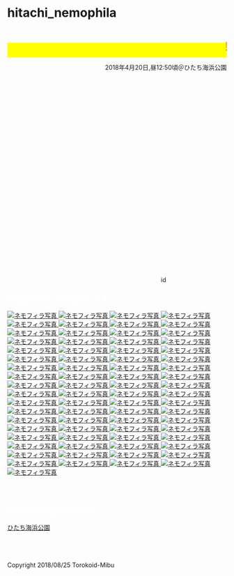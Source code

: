 # hitachi_nemophila
<html lang="ja">
 <head>
  <meta charset="utf-8" />
<style type="text/css">

  p {
color: #fffafa;
font-size: 1.5em;
 }
<!--
 .red {color:#ff0000;}
 .grey {color:#999999;}
 .snow {color:#fffafa;}
 .yellow {color:#ff0000; background:#ffff00;}
 .blue {color:#0000ff;}
 .white {color:#ffffff; blinking;}
 .waku {border:2px dotted #99cc66;
　　　　　　line-height: 200%;
　　　　　　padding: 10px;}
 -->
	
 #preview{
	position: relative;
	border: 3px solid #333;
	background: #444;
	padding: 5px;
	display: none;
	color: #FFF;
	text-align: center;
}



#wrap {background:none} /*PC用の背景はオフ*/
body::before {
  content:"";
  display:block;
  position:fixed;
  top:0;
  left:0;
  z-index:-1;
  width:100%;
  height:100vh;
  background:url(https://torokoid.github.io/hitachi_nemophila/hitachi036.JPG) center/cover no-repeat; /*fixedをトル！*/
  -webkit-background-size:cover;/*Android4*/
  }

</style> 


   <link href="https://cdnjs.cloudflare.com/ajax/libs/lightbox2/2.7.1/css/lightbox.css" rel="stylesheet">


</head>
<body>
<h1><span class="yellow"><marquee behavior="left">!!! ひたち海浜公園ネモフィラ、2018/04/20(金) !!!</marquee></span></h1>
<p align="right">2018年4月20日,昼12:50頃＠ひたち海浜公園</p>
<br><br><br><br><br><br><br><br><br><br><br><br><br><br><br><br><br><br><br><br><br><br><br><br><br><br>
<p align="right"><marquee direction="right" scrollamount="20" width="30%">(^_^)/~torokoid</marquee></p>
<h3><span class="white">↓ 画像はクリックで拡大します。</span></h3>	
<a href="hitachi001.JPG" data-lightbox="abc" data-title="ネモフィラ写真拡大">
   <img src="hitachii001.JPG" alt="ネモフィラ写真">
</a>
<a href="hitachi002.JPG" data-lightbox="abc" data-title="ネモフィラ写真拡大">
   <img src="hitachii002.JPG" alt="ネモフィラ写真">
</a>	
<a href="hitachi003.JPG" data-lightbox="abc" data-title="ネモフィラ写真拡大">
   <img src="hitachii003.JPG" alt="ネモフィラ写真">
</a>	
<a href="hitachi004.JPG" data-lightbox="abc" data-title="ネモフィラ写真拡大">
   <img src="hitachii004.JPG" alt="ネモフィラ写真">
</a>	
<a href="hitachi005.JPG" data-lightbox="abc" data-title="ネモフィラ写真拡大">
   <img src="hitachii005.JPG" alt="ネモフィラ写真">
</a>
<a href="hitachi006.JPG" data-lightbox="abc" data-title="ネモフィラ写真拡大">
   <img src="hitachii006.JPG" alt="ネモフィラ写真">
</a>
<a href="hitachi007.JPG" data-lightbox="abc" data-title="ネモフィラ写真拡大">
   <img src="hitachii007.JPG" alt="ネモフィラ写真">
</a>
<a href="hitachi008.JPG" data-lightbox="abc" data-title="ネモフィラ写真拡大">
   <img src="hitachii008.JPG" alt="ネモフィラ写真">
</a>
<a href="hitachi009.JPG" data-lightbox="abc" data-title="ネモフィラ写真拡大">
   <img src="hitachii009.JPG" alt="ネモフィラ写真">
</a>
<a href="hitachi010.JPG" data-lightbox="abc" data-title="ネモフィラ写真拡大">
   <img src="hitachii010.JPG" alt="ネモフィラ写真">
</a>
<a href="hitachi011.JPG" data-lightbox="abc" data-title="ネモフィラ写真拡大">
   <img src="hitachii011.JPG" alt="ネモフィラ写真">
</a>
<a href="hitachi012.JPG" data-lightbox="abc" data-title="ネモフィラ写真拡大">
   <img src="hitachii012.JPG" alt="ネモフィラ写真">
</a>	
<a href="hitachi013.JPG" data-lightbox="abc" data-title="ネモフィラ写真拡大">
   <img src="hitachii013.JPG" alt="ネモフィラ写真">
</a>	
<a href="hitachi014.JPG" data-lightbox="abc" data-title="ネモフィラ写真拡大">
   <img src="hitachii014.JPG" alt="ネモフィラ写真">
</a>	
<a href="hitachi015.JPG" data-lightbox="abc" data-title="ネモフィラ写真拡大">
   <img src="hitachii015.JPG" alt="ネモフィラ写真">
</a>
<a href="hitachi016.JPG" data-lightbox="abc" data-title="ネモフィラ写真拡大">
   <img src="hitachii016.JPG" alt="ネモフィラ写真">
</a>
<a href="hitachi017.JPG" data-lightbox="abc" data-title="ネモフィラ写真拡大">
   <img src="hitachii017.JPG" alt="ネモフィラ写真">
</a>
<a href="hitachi018.JPG" data-lightbox="abc" data-title="ネモフィラ写真拡大">
   <img src="hitachii018.JPG" alt="ネモフィラ写真">
</a>
<a href="hitachi019.JPG" data-lightbox="abc" data-title="ネモフィラ写真拡大">
   <img src="hitachii019.JPG" alt="ネモフィラ写真">
</a>
<a href="hitachi020.JPG" data-lightbox="abc" data-title="ネモフィラ写真拡大">
   <img src="hitachii020.JPG" alt="ネモフィラ写真">
</a>
<a href="hitachi021.JPG" data-lightbox="abc" data-title="ネモフィラ写真拡大">
   <img src="hitachii021.JPG" alt="ネモフィラ写真">
</a>
<a href="hitachi022.JPG" data-lightbox="abc" data-title="ネモフィラ写真拡大">
   <img src="hitachii022.JPG" alt="ネモフィラ写真">
</a>	
<a href="hitachi023.JPG" data-lightbox="abc" data-title="ネモフィラ写真拡大">
   <img src="hitachii023.JPG" alt="ネモフィラ写真">
</a>	
<a href="hitachi024.JPG" data-lightbox="abc" data-title="ネモフィラ写真拡大">
   <img src="hitachii024.JPG" alt="ネモフィラ写真">
</a>	
<a href="hitachi025.JPG" data-lightbox="abc" data-title="ネモフィラ写真拡大">
   <img src="hitachii025.JPG" alt="ネモフィラ写真">
</a>
<a href="hitachi026.JPG" data-lightbox="abc" data-title="ネモフィラ写真拡大">
   <img src="hitachii026.JPG" alt="ネモフィラ写真">
</a>
<a href="hitachi027.JPG" data-lightbox="abc" data-title="ネモフィラ写真拡大">
   <img src="hitachii027.JPG" alt="ネモフィラ写真">
</a>
<a href="hitachi028.JPG" data-lightbox="abc" data-title="ネモフィラ写真拡大">
   <img src="hitachii028.JPG" alt="ネモフィラ写真">
</a>
<a href="hitachi029.JPG" data-lightbox="abc" data-title="ネモフィラ写真拡大">
   <img src="hitachii029.JPG" alt="ネモフィラ写真">
</a>
<a href="hitachi030.JPG" data-lightbox="abc" data-title="ネモフィラ写真拡大">
   <img src="hitachii030.JPG" alt="ネモフィラ写真">
</a>
<a href="hitachi031.JPG" data-lightbox="abc" data-title="ネモフィラ写真拡大">
   <img src="hitachii031.JPG" alt="ネモフィラ写真">
</a>
<a href="hitachi032.JPG" data-lightbox="abc" data-title="ネモフィラ写真拡大">
   <img src="hitachii032.JPG" alt="ネモフィラ写真">
</a>	
<a href="hitachi033.JPG" data-lightbox="abc" data-title="ネモフィラ写真拡大">
   <img src="hitachii033.JPG" alt="ネモフィラ写真">
</a>	
<a href="hitachi034.JPG" data-lightbox="abc" data-title="ネモフィラ写真拡大">
   <img src="hitachii034.JPG" alt="ネモフィラ写真">
</a>	
<a href="hitachi035.JPG" data-lightbox="abc" data-title="ネモフィラ写真拡大">
   <img src="hitachii035.JPG" alt="ネモフィラ写真">
</a>
<a href="hitachi036.JPG" data-lightbox="abc" data-title="ネモフィラ写真拡大">
   <img src="hitachii036.JPG" alt="ネモフィラ写真">
</a>
<a href="hitachi037.JPG" data-lightbox="abc" data-title="ネモフィラ写真拡大">
   <img src="hitachii037.JPG" alt="ネモフィラ写真">
</a>
<a href="hitachi038.JPG" data-lightbox="abc" data-title="ネモフィラ写真拡大">
   <img src="hitachii038.JPG" alt="ネモフィラ写真">
</a>
<a href="hitachi039.JPG" data-lightbox="abc" data-title="ネモフィラ写真拡大">
   <img src="hitachii039.JPG" alt="ネモフィラ写真">
</a>
<a href="hitachi040.JPG" data-lightbox="abc" data-title="ネモフィラ写真拡大">
   <img src="hitachii040.JPG" alt="ネモフィラ写真">
</a>
<a href="hitachi041.JPG" data-lightbox="abc" data-title="ネモフィラ写真拡大">
   <img src="hitachii041.JPG" alt="ネモフィラ写真">
</a>
<a href="hitachi042.JPG" data-lightbox="abc" data-title="ネモフィラ写真拡大">
   <img src="hitachii042.JPG" alt="ネモフィラ写真">
</a>	
<a href="hitachi043.JPG" data-lightbox="abc" data-title="チューリップ写真拡大">
   <img src="hitachii043.JPG" alt="ネモフィラ写真">
</a>	
<a href="hitachi044.JPG" data-lightbox="abc" data-title="チューリップ写真拡大">
   <img src="hitachii044.JPG" alt="ネモフィラ写真">
</a>	
<a href="hitachi045.JPG" data-lightbox="abc" data-title="チューリップ写真拡大">
   <img src="hitachii045.JPG" alt="ネモフィラ写真">
</a>
<a href="hitachi046.JPG" data-lightbox="abc" data-title="チューリップ写真拡大">
   <img src="hitachii046.JPG" alt="ネモフィラ写真">
</a>
<a href="hitachi047.JPG" data-lightbox="abc" data-title="チューリップ写真拡大">
   <img src="hitachii047.JPG" alt="ネモフィラ写真">
</a>
<a href="hitachi048.JPG" data-lightbox="abc" data-title="チューリップ写真拡大">
   <img src="hitachii048.JPG" alt="ネモフィラ写真">
</a>
<a href="hitachi049.JPG" data-lightbox="abc" data-title="チューリップ写真拡大">
   <img src="hitachii049.JPG" alt="ネモフィラ写真">
</a>
<a href="hitachi050.JPG" data-lightbox="abc" data-title="チューリップ写真拡大">
   <img src="hitachii050.JPG" alt="ネモフィラ写真">
</a>
<a href="hitachi051.JPG" data-lightbox="abc" data-title="チューリップ写真拡大">
   <img src="hitachii051.JPG" alt="ネモフィラ写真">
</a>
<a href="hitachi052.JPG" data-lightbox="abc" data-title="チューリップ写真拡大">
   <img src="hitachii052.JPG" alt="ネモフィラ写真">
</a>	
<a href="hitachi053.JPG" data-lightbox="abc" data-title="チューリップ写真拡大">
   <img src="hitachii053.JPG" alt="ネモフィラ写真">
</a>	
<a href="hitachi054.JPG" data-lightbox="abc" data-title="チューリップ写真拡大">
   <img src="hitachii054.JPG" alt="ネモフィラ写真">
</a>	
<a href="hitachi055.JPG" data-lightbox="abc" data-title="チューリップ写真拡大">
   <img src="hitachii055.JPG" alt="ネモフィラ写真">
</a>
<a href="hitachi056.JPG" data-lightbox="abc" data-title="チューリップ写真拡大">
   <img src="hitachii056.JPG" alt="ネモフィラ写真">
</a>
<a href="hitachi057.JPG" data-lightbox="abc" data-title="チューリップ写真拡大">
   <img src="hitachii057.JPG" alt="ネモフィラ写真">
</a>
<a href="hitachi058.JPG" data-lightbox="abc" data-title="チューリップ写真拡大">
   <img src="hitachii058.JPG" alt="ネモフィラ写真">
</a>
<a href="hitachi059.JPG" data-lightbox="abc" data-title="チューリップ写真拡大">
   <img src="hitachii059.JPG" alt="ネモフィラ写真">
</a>
<a href="hitachi060.JPG" data-lightbox="abc" data-title="チューリップ写真拡大">
   <img src="hitachii060.JPG" alt="ネモフィラ写真">
</a>
<a href="hitachi061.JPG" data-lightbox="abc" data-title="チューリップ写真拡大">
   <img src="hitachii061.JPG" alt="ネモフィラ写真">
</a>
<a href="hitachi062.JPG" data-lightbox="abc" data-title="チューリップ写真拡大">
   <img src="hitachii062.JPG" alt="ネモフィラ写真">
</a>	
<a href="hitachi063.JPG" data-lightbox="abc" data-title="チューリップ写真拡大">
   <img src="hitachii063.JPG" alt="ネモフィラ写真">
</a>	
<a href="hitachi064.JPG" data-lightbox="abc" data-title="チューリップ写真拡大">
   <img src="hitachii064.JPG" alt="ネモフィラ写真">
</a>	
<a href="hitachi065.JPG" data-lightbox="abc" data-title="チューリップ写真拡大">
   <img src="hitachii065.JPG" alt="ネモフィラ写真">
</a>
<a href="hitachi066.JPG" data-lightbox="abc" data-title="チューリップ写真拡大">
   <img src="hitachii066.JPG" alt="ネモフィラ写真">
</a>
<a href="hitachi067.JPG" data-lightbox="abc" data-title="チューリップ写真拡大">
   <img src="hitachii067.JPG" alt="ネモフィラ写真">
</a>
<a href="hitachi068.JPG" data-lightbox="abc" data-title="チューリップ写真拡大">
   <img src="hitachii068.JPG" alt="ネモフィラ写真">
</a>
<a href="hitachi069.JPG" data-lightbox="abc" data-title="チューリップ写真拡大">
   <img src="hitachii069.JPG" alt="ネモフィラ写真">
</a>
<a href="hitachi070.JPG" data-lightbox="abc" data-title="チューリップ写真拡大">
   <img src="hitachii070.JPG" alt="ネモフィラ写真">
</a>
<a href="hitachi071.JPG" data-lightbox="abc" data-title="チューリップ写真拡大">
   <img src="hitachii071.JPG" alt="ネモフィラ写真">
</a>
<a href="hitachi072.JPG" data-lightbox="abc" data-title="チューリップ写真拡大">
   <img src="hitachii072.JPG" alt="ネモフィラ写真">
</a>	
<a href="hitachi073.JPG" data-lightbox="abc" data-title="チューリップ写真拡大">
   <img src="hitachii073.JPG" alt="ネモフィラ写真">
</a>	

<script src="https://code.jquery.com/jquery-1.12.4.min.js" type="text/javascript"></script>
<script src="https://cdnjs.cloudflare.com/ajax/libs/lightbox2/2.7.1/js/lightbox.min.js" type="text/javascript"></script>
<br><br>
<h4><span class="white">↓ひたち海浜公園HPへのリンク</span></h4>
<a href="http://hitachikaihin.jp/" target="_blank">ひたち海浜公園</a>
<br><br><br><br><br>
</body>
	</html>
	
<!-- フッタ -->
 <footer>
 Copyright 2018/08/25 Torokoid-Mibu
 </footer>
